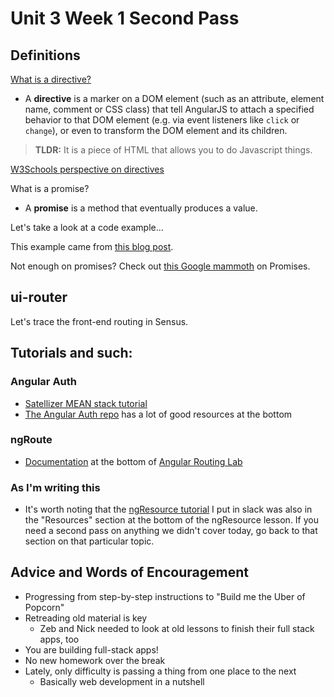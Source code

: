 # Unit 3 Week 1 Second Pass

## Definitions

[What is a directive?](https://docs.angularjs.org/guide/directive)

- A **directive** is a marker on a DOM element (such as an attribute, element name, comment or CSS class) that tell AngularJS to attach a specified behavior to that DOM element (e.g. via event listeners like `click` or `change`), or even to transform the DOM element and its children.

>**TLDR:** It is a piece of HTML that allows you to do Javascript things.

[W3Schools perspective on directives](http://www.w3schools.com/angular/angular_directives.asp)

What is a promise?

- A **promise** is a method that eventually produces a value.

Let's take a look at a code example...

This example came from [this blog post](https://www.toptal.com/javascript/javascript-promises).

Not enough on promises?  Check out [this Google mammoth](https://developers.google.com/web/fundamentals/getting-started/primers/promises) on Promises.

## ui-router

Let's trace the front-end routing in Sensus.

## Tutorials and such:

### Angular Auth

- [Satellizer MEAN stack tutorial](https://hackhands.com/building-instagram-clone-angularjs-satellizer-nodejs-mongodb/)
- [The Angular Auth repo](https://github.com/den-wdi-2/angular-auth-satellizer) has a lot of good resources at the bottom

### ngRoute

- [Documentation](http://www.w3schools.com/angular/angular_routing.asp) at the bottom of [Angular Routing Lab](https://github.com/den-wdi-2/angular_routing_lab)

### As I'm writing this

- It's worth noting that the [ngResource tutorial](https://www.sitepoint.com/creating-crud-app-minutes-angulars-resource/) I put in slack was also in the "Resources" section at the bottom of the ngResource lesson.  If you need a second pass on anything we didn't cover today, go back to that section on that particular topic.

## Advice and Words of Encouragement

- Progressing from step-by-step instructions to "Build me the Uber of Popcorn"
- Retreading old material is key
  - Zeb and Nick needed to look at old lessons to finish their full stack apps, too
- You are building full-stack apps!
- No new homework over the break
- Lately, only difficulty is passing a thing from one place to the next
  - Basically web development in a nutshell
